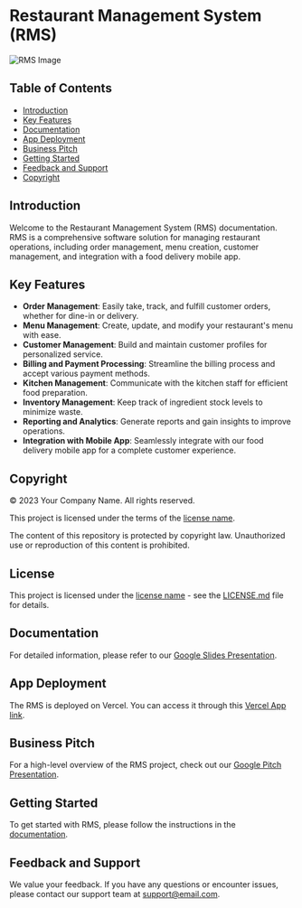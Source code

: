 # Restaurant Management System (RMS)

![RMS Image](src/assets/Login%20Page.png) 

## Table of Contents
- [Introduction](#introduction)
- [Key Features](#key-features)
- [Documentation](#documentation)
- [App Deployment](#app-deployment)
- [Business Pitch](#business-pitch)
- [Getting Started](#getting-started)
- [Feedback and Support](#feedback-and-support)
- [Copyright](#copyright)

## Introduction

Welcome to the Restaurant Management System (RMS) documentation. RMS is a comprehensive software solution for managing restaurant operations, including order management, menu creation, customer management, and integration with a food delivery mobile app.

## Key Features

- **Order Management**: Easily take, track, and fulfill customer orders, whether for dine-in or delivery.
- **Menu Management**: Create, update, and modify your restaurant's menu with ease.
- **Customer Management**: Build and maintain customer profiles for personalized service.
- **Billing and Payment Processing**: Streamline the billing process and accept various payment methods.
- **Kitchen Management**: Communicate with the kitchen staff for efficient food preparation.
- **Inventory Management**: Keep track of ingredient stock levels to minimize waste.
- **Reporting and Analytics**: Generate reports and gain insights to improve operations.
- **Integration with Mobile App**: Seamlessly integrate with our food delivery mobile app for a complete customer experience.

## Copyright

© 2023 Your Company Name. All rights reserved.

This project is licensed under the terms of the [license name](LICENSE.md).

The content of this repository is protected by copyright law. Unauthorized use or reproduction of this content is prohibited.

## License

This project is licensed under the [license name](LICENSE.md) - see the [LICENSE.md](LICENSE.md) file for details.

## Documentation

For detailed information, please refer to our [Google Slides Presentation](https://docs.google.com/presentation/d/1EP9kVpYb-Z4eYcUsEtKxh3yojC5PyQVLtv0JThAFI_I/edit?usp=sharing).

## App Deployment

The RMS is deployed on Vercel. You can access it through this [Vercel App link](https://restaurant-system-management.vercel.app/).

## Business Pitch

For a high-level overview of the RMS project, check out our [Google Pitch Presentation](https://drive.google.com/file/d/1nCfdGlX_eTzgoTRqwMjMXaOm0CEsLe2m/view?usp=sharing).

## Getting Started

To get started with RMS, please follow the instructions in the [documentation](insert_documentation_link_here).

## Feedback and Support

We value your feedback. If you have any questions or encounter issues, please contact our support team at [support@email.com](mailto:support@email.com).

